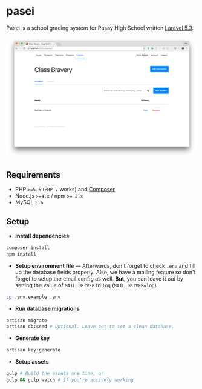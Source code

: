 # pasei
Pasei is a school grading system for Pasay High School written [Laravel 5.3](https://laravel.com/docs/5.3).

![preview](preview.png)

## Requirements
- PHP `>=5.6` (`PHP 7` works) and [Composer](https://getcomposer.org/)
- Node.js `>=4.x` / npm `>= 2.x`
- MySQL `5.6`

## Setup
- **Install dependencies**
```bash
composer install
npm install
```

- **Setup environment file** &mdash; Afterwards, don't forget to check `.env` and fill up the database fields properly. Also, we have a mailing feature so don't forget to setup the email config as well. **But**, you can leave it out by setting the value of `MAIL_DRIVER` to `log` (`MAIL_DRIVER=log`)
```bash
cp .env.example .env
```

- **Run database migrations**
```bash
artisan migrate
artisan db:seed # Optional. Leave out to set a clean database.
```

- **Generate key**
```bash
artisan key:generate
```

- **Setup assets**
```bash
gulp # Build the assets one time, or
gulp && gulp watch # If you're actively working
```

